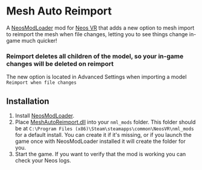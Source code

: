 # Mesh Auto Reimport

A [NeosModLoader](https://github.com/zkxs/NeosModLoader) mod for [Neos VR](https://neos.com/) that adds a new option to mesh import to reimport the mesh when file changes, letting you to see things change in-game much quicker!
### **Reimport deletes all children of the model, so your in-game changes will be deleted on reimport**
The new option is located in Advanced Settings when importing a model `Reimport when file changes`

## Installation
1. Install [NeosModLoader](https://github.com/zkxs/NeosModLoader).
2. Place [MeshAutoReimport.dll](https://github.com/TheJebForge/MeshAutoReimport/releases/latest/download/MeshAutoReimport.dll) into your `nml_mods` folder. This folder should be at `C:\Program Files (x86)\Steam\steamapps\common\NeosVR\nml_mods` for a default install. You can create it if it's missing, or if you launch the game once with NeosModLoader installed it will create the folder for you.
3. Start the game. If you want to verify that the mod is working you can check your Neos logs.